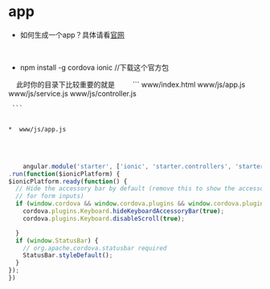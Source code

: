 # app


* 如何生成一个app？具体请看[官网](http://ionicframework.com/getting-started/)
  
     
   * npm install -g cordova ionic    //下载这个官方包
     
     
     此时你的目录下比较重要的就是
     
     
     ```
     www/index.html
     www/js/app.js
     www/js/service.js
     www/js/controller.js
     
     ```
     
    
    *  www/js/app.js
     
     
  ```javascript
     
     angular.module('starter', ['ionic', 'starter.controllers', 'starter.services'])  //starter.controllers就是下面的controller文件，       //starter.services就是service文件，必要
.run(function($ionicPlatform) {
  $ionicPlatform.ready(function() {
    // Hide the accessory bar by default (remove this to show the accessory bar above the keyboard
    // for form inputs)
    if (window.cordova && window.cordova.plugins && window.cordova.plugins.Keyboard) {
      cordova.plugins.Keyboard.hideKeyboardAccessoryBar(true);
      cordova.plugins.Keyboard.disableScroll(true);

    }
    if (window.StatusBar) {
      // org.apache.cordova.statusbar required
      StatusBar.styleDefault();
    }
  });
})

```
